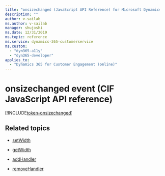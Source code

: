 ```yaml
---
title: "onsizechanged (JavaScript API Reference) for Microsoft Dynamics Channel Integration Framework (CIF) version 2.0 | Microsoft Docs"
description: ""
author: v-sailab
ms.author: v-sailab
manager: shujoshi
ms.date: 12/31/2019
ms.topic: reference
ms.service: dynamics-365-customerservice
ms.custom: 
  - "dyn365-a11y"
  - "dyn365-developer"
applies_to: 
  - "Dynamics 365 for Customer Engagement (online)"
---
```


# onsizechanged event (CIF JavaScript API reference)

[!INCLUDE[token-onsizechanged](../../../shared/token-onsizechanged.md)]

## Related topics

- [setWidth](../microsoft-ciframework/setWidth.md)

- [getWidth](../microsoft-ciframework/getWidth.md)

- [addHandler](../microsoft-ciframework/addHandler.md)

- [removeHandler](../microsoft-ciframework/removeHandler.md)

